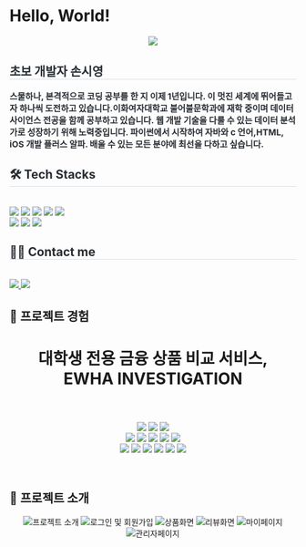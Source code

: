 #  Hello, World!
<div align= "center">
    <img src="https://capsule-render.vercel.app/api?type=soft&color=81a298&height=120&text=개발의%20기록%20by%20Son&animation=fadeIn&fontColor=ffffff&fontSize=50" />
    </div>
    <div style="text-align: left;"> 
    <h2 style="border-bottom: 1px solid #d8dee4; color: #282d33;"> 초보 개발자 손시영 </h2>  
    <div style="font-weight: 700; font-size: 15px; text-align: left; color: #282d33;"> 스물하나, 본격적으로 코딩 공부를 한 지 이제 1년입니다. 
        이 멋진 세계에 뛰어들고자 하나씩 도전하고 있습니다.</li>이화여자대학교 불어불문학과에 재학 중이며 데이터 사이언스 전공을 함께 공부하고 있습니다.
    </li>웹 개발 기술을 다룰 수 있는 데이터 분석가로 성장하기 위해 노력중입니다.</li> 파이썬에서 시작하여 자바와 c 언어,HTML, iOS 개발 플러스 알파. 
        배울 수 있는 모든 분야에 최선을 다하고 싶습니다.</li> </div> 
    </div>
    <div style="text-align: left;">
    <h2 style="border-bottom: 1px solid #d8dee4; color: #282d33;"> 🛠️ Tech Stacks </h2> <br> 
    <div style="margin: ; text-align: left;" "text-align: left;"> <img src="https://img.shields.io/badge/Git-F05032?style=flat-square&logo=Git&logoColor=white">
          <img src="https://img.shields.io/badge/Github-181717?style=flat-square&logo=Github&logoColor=white">
          <img src="https://img.shields.io/badge/Java-007396?style=flat-square&logo=Java&logoColor=white">
          <img src="https://img.shields.io/badge/Discord-5865F2?style=flat-square&logo=Discord&logoColor=white">
          <img src="https://img.shields.io/badge/React-61DAFB?style=flat-square&logo=React&logoColor=white">
          <br/><img src="https://img.shields.io/badge/Node.js-339933?style=flat-square&logo=Node.js&logoColor=white">
          <img src="https://img.shields.io/badge/Notion-000000?style=flat-square&logo=Notion&logoColor=white">
          <img src="https://img.shields.io/badge/Python-3776AB?style=flat-square&logo=Python&logoColor=white">
          </div>
    </div>
    <div style="text-align: left;">
    <h2 style="border-bottom: 1px solid #d8dee4; color: #282d33;"> 🧑‍💻 Contact me </h2> <br> 
    <div style="text-align: left;"> <a href=mailto:syeong_04@ewahin.net> <img src="https://img.shields.io/badge/Gmail-EA4335?style=flat-square&logo=Gmail&logoColor=white&link=mailto:syeong_04@ewahin.net"> </a>
         <a href=https://www.notion.so/1430116fa9fe4cfca0f5edc7090d0f96> <img src="https://img.shields.io/badge/Notion-000000?style=flat-square&logo=Notion&logoColor=white&link=https://www.notion.so/1430116fa9fe4cfca0f5edc7090d0f96"> </a>
          </div>  

## 📌 프로젝트 경험
 
 # <p align="center">대학생 전용 금융 상품 비교 서비스, <br>EWHA INVESTIGATION </p>
<br>

<p align="center">
  <img src="https://img.shields.io/badge/Figma-%23F24E1E?style=flat&logo=Figma&logoColor=white">
  <img src="https://img.shields.io/badge/Git-%23F05032?style=flat&logo=Git&logoColor=white">
  <img src="https://img.shields.io/badge/GitHub-%23181717?style=flat&logo=GitHub&logoColor=white"><br>
  <img src="https://img.shields.io/badge/HTML-%23E34F26?style=flat&logo=HTML5&logoColor=white">
  <img src="https://img.shields.io/badge/CSS-%231572B6?style=flat&logo=CSS3&logoColor=white">
  <img src="https://img.shields.io/badge/styled components-DB7093?style=flat-square&logo=styled-components&logoColor=white">
  <img src="https://img.shields.io/badge/React-%2361DAFB?style=flat&logo=React&logoColor=white">
  <img src="https://img.shields.io/badge/Javascript-%23F7DF1E?style=flat&logo=Javascript&logoColor=white"><br>
  <img src="https://img.shields.io/badge/MySQL-%234479A1?style=flat&logo=MySQL&logoColor=white">
  <img src="https://img.shields.io/badge/Springboot-%236DB33F?style=flat&logo=springboot&logoColor=white">
  <img src="https://img.shields.io/badge/AmazonEC2-%23FF9900?style=flat&logo=AmazonEC2&logoColor=white">
  <img src="https://img.shields.io/badge/Amazons3-%23569A31?style=flat&logo=AmazonS3&logoColor=white">
  <img src="https://img.shields.io/badge/AmazonRDS-%23527FFF?style=flat&logo=AmazonRDS&logoColor=white">
  <img src="https://img.shields.io/badge/Ubuntu-%23E95420?style=flat&logo=Ubuntu&logoColor=white">
</p>

<br>

## 📌 프로젝트 소개
<p align = "center">
  <img src="images\프로젝트 소개.png" alt="프로젝트 소개">
  <img src="images\로그인 및 회원가입.png" alt="로그인 및 회원가입">
  <img src="images\상품화면.png" alt="상품화면">
  <img src="images\리뷰화면.png" alt="리뷰화면">
  <img src="images\마이페이지.png" alt="마이페이지">
  <img src="images\관리자페이지.png" alt="관리자페이지">
</p>

